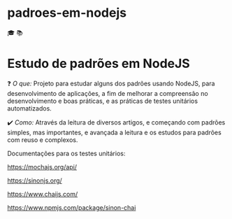 # padroes-em-nodejs
:mortar_board: :books:
# Estudo de padrões em NodeJS

:question: *O que:* 
Projeto para estudar alguns dos padrões usando NodeJS, para desenvolvimento de aplicações, a fim de melhorar a compreensão no desenvolvimento e boas práticas, e as práticas de testes unitários automatizados.

:heavy_check_mark: *Como:*
Através da leitura de diversos artigos, e começando com padrões simples, mas importantes, e avançada a leitura e os estudos para padrões com reuso e complexos.

Documentações para os testes unitários:

https://mochajs.org/api/

https://sinonjs.org/

https://www.chaijs.com/

https://www.npmjs.com/package/sinon-chai
